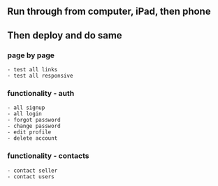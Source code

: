 ## Run through from computer, iPad, then phone
## Then deploy and do same

### page by page
    - test all links
    - test all responsive

### functionality - auth
    - all signup
    - all login
    - forgot password
    - change password
    - edit profile
    - delete account
    

### functionality - contacts
    - contact seller
    - contact users
